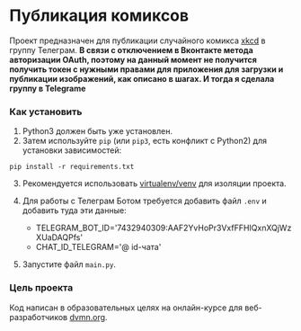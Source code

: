 # Публикация комиксов

Проект предназначен для публикации случайного комикса [xkcd](https://xkcd.com/) в группу Телеграм. **В связи с отключением в Вконтакте метода авторизации OAuth, поэтому на данный момент не получится получить токен с нужными правами для приложения для загрузки и публикации изображений, как описано в шагах. И тогда я сделала группу в Telegrame**

### Как установить

1. Python3 должен быть уже установлен.  
2. Затем используйте `pip` (или `pip3`, есть конфликт с Python2) для установки зависимостей:
```
pip install -r requirements.txt
```
3. Рекомендуется использовать [virtualenv/venv](https://docs.python.org/3/library/venv.html) для изоляции проекта.
4. Для работы с Телеграм Ботом требуется добавить файл `.env` и добавить туда эти данные:
    - TELEGRAM_BOT_ID='7432940309:AAF2YvHoPr3VxfFFHIQxnXQjWzXUaDAQPfs'
    - CHAT_ID_TELEGRAM='@ id-чата'

5. Запустите файл `main.py`.  

### Цель проекта

Код написан в образовательных целях на онлайн-курсе для веб-разработчиков [dvmn.org](https://dvmn.org/).